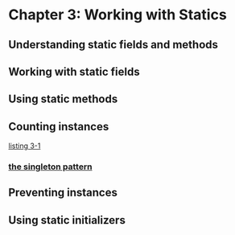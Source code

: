 # Chapter 3: Working with Statics

## Understanding static fields and methods
## Working with static fields
## Using static methods
## Counting instances

[listing 3-1](../code/Listing%203-1/CountTestApp.java)

### [the singleton pattern](../../patterns/singleton/README.md)


## Preventing instances



## Using static initializers